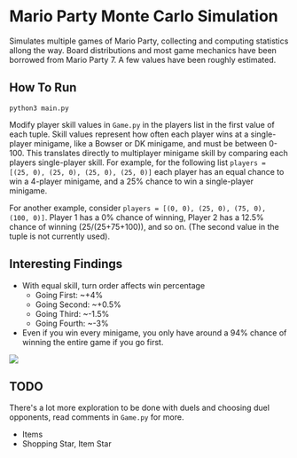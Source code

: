 # Mario Party Monte Carlo Simulation
Simulates multiple games of Mario Party, collecting and computing statistics allong the way. Board distributions and most game mechanics have been borrowed from Mario Party 7. A few values have been roughly estimated.  


## How To Run

```python3 main.py```

Modify player skill values in `Game.py` in the players list in the first value of each tuple. Skill values represent how often each player wins at a single-player minigame, like a Bowser or DK minigame, and must be between 0-100. This translates directly to multiplayer minigame skill by comparing each players single-player skill. For example, for the following list `players = [(25, 0), (25, 0), (25, 0), (25, 0)]` each player has an equal chance to win a 4-player minigame, and a 25% chance to win a single-player minigame. 

For another example, consider `players = [(0, 0), (25, 0), (75, 0), (100, 0)]`. Player 1 has a 0% chance of winning, Player 2 has a 12.5% chance of winning (25/(25+75+100)), and so on. (The second value in the tuple is not currently used). 

## Interesting Findings

- With equal skill, turn order affects win percentage
  - Going First: ~+4%
  - Going Second: ~+0.5%
  - Going Third: ~-1.5%
  - Going Fourth: ~-3%
- Even if you win every minigame, you only have around a 94% chance of winning the entire game if you go first. 

![](https://github.com/jameswang14/mario-party-sim/blob/master/minigame_vs_wins.png)



## TODO

There's a lot more exploration to be done with duels and choosing duel opponents, read comments in `Game.py` for more. 

- Items
- Shopping Star, Item Star
